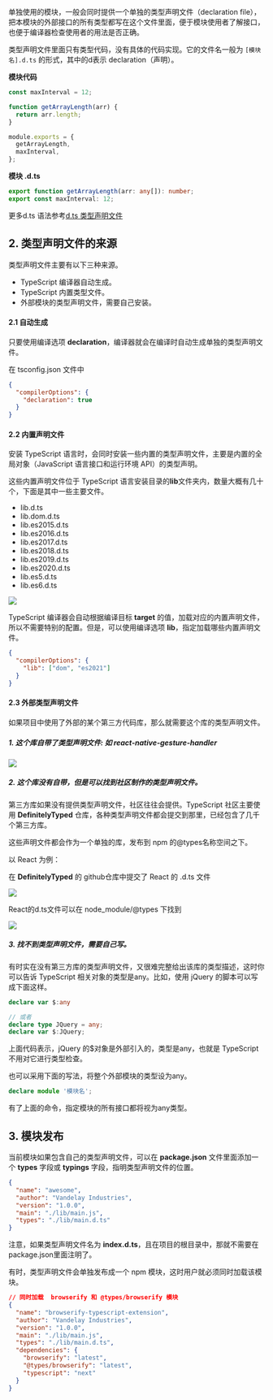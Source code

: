 单独使用的模块，一般会同时提供一个单独的类型声明文件（declaration file），把本模块的外部接口的所有类型都写在这个文件里面，便于模块使用者了解接口，也便于编译器检查使用者的用法是否正确。

类型声明文件里面只有类型代码，没有具体的代码实现。它的文件名一般为 `[模块名].d.ts` 的形式，其中的d表示 declaration（声明）。

**模块代码**

```ts
const maxInterval = 12;

function getArrayLength(arr) {
  return arr.length;
}

module.exports = {
  getArrayLength,
  maxInterval,
};
```

**模块 .d.ts**
```ts
export function getArrayLength(arr: any[]): number;
export const maxInterval: 12;
```

更多d.ts 语法参考[d.ts 类型声明文件](https://wangdoc.com/typescript/d.ts)

## 2. 类型声明文件的来源

类型声明文件主要有以下三种来源。

- TypeScript 编译器自动生成。
- TypeScript 内置类型文件。
- 外部模块的类型声明文件，需要自己安装。

#### 2.1 自动生成

只要使用编译选项 **declaration**，编译器就会在编译时自动生成单独的类型声明文件。

在 tsconfig.json 文件中

```json
{
  "compilerOptions": {
    "declaration": true
  }
}
```

#### 2.2 内置声明文件

安装 TypeScript 语言时，会同时安装一些内置的类型声明文件，主要是内置的全局对象（JavaScript 语言接口和运行环境 API）的类型声明。

这些内置声明文件位于 TypeScript 语言安装目录的**lib**文件夹内，数量大概有几十个，下面是其中一些主要文件。

- lib.d.ts
- lib.dom.d.ts
- lib.es2015.d.ts
- lib.es2016.d.ts
- lib.es2017.d.ts
- lib.es2018.d.ts
- lib.es2019.d.ts
- lib.es2020.d.ts
- lib.es5.d.ts
- lib.es6.d.ts

![](https://pic.existorlive.cn//202405080057294.png)

TypeScript 编译器会自动根据编译目标 **target** 的值，加载对应的内置声明文件，所以不需要特别的配置。但是，可以使用编译选项 **lib**，指定加载哪些内置声明文件。

```json
{
  "compilerOptions": {
    "lib": ["dom", "es2021"]
  }
}
```

#### 2.3 外部类型声明文件

如果项目中使用了外部的某个第三方代码库，那么就需要这个库的类型声明文件。

##### 1. 这个库自带了类型声明文件: 如 react-native-gesture-handler

![](https://pic.existorlive.cn//202405080058213.png)

##### 2. 这个库没有自带，但是可以找到社区制作的类型声明文件。

第三方库如果没有提供类型声明文件，社区往往会提供。TypeScript 社区主要使用 **DefinitelyTyped** 仓库，各种类型声明文件都会提交到那里，已经包含了几千个第三方库。

这些声明文件都会作为一个单独的库，发布到 npm 的@types名称空间之下。

以 React 为例： 

在 **DefinitelyTyped** 的 github仓库中提交了 React 的 .d.ts 文件 

![](https://pic.existorlive.cn//202405080059475.png)

React的d.ts文件可以在 node_module/@types 下找到

![](https://pic.existorlive.cn//202405080059507.png)
##### 3. 找不到类型声明文件，需要自己写。

有时实在没有第三方库的类型声明文件，又很难完整给出该库的类型描述，这时你可以告诉 TypeScript 相关对象的类型是any。比如，使用 jQuery 的脚本可以写成下面这样。 

```ts 
declare var $:any

// 或者
declare type JQuery = any;
declare var $:JQuery;
```

上面代码表示，jQuery 的$对象是外部引入的，类型是any，也就是 TypeScript 不用对它进行类型检查。

也可以采用下面的写法，将整个外部模块的类型设为any。

```ts
declare module '模块名';
```

有了上面的命令，指定模块的所有接口都将视为any类型。

## 3. 模块发布

当前模块如果包含自己的类型声明文件，可以在 **package.json** 文件里面添加一个 **types** 字段或 **typings** 字段，指明类型声明文件的位置。

```json 
{
  "name": "awesome",
  "author": "Vandelay Industries",
  "version": "1.0.0",
  "main": "./lib/main.js",
  "types": "./lib/main.d.ts"
}
```

注意，如果类型声明文件名为 **index.d.ts**，且在项目的根目录中，那就不需要在package.json里面注明了。

有时，类型声明文件会单独发布成一个 npm 模块，这时用户就必须同时加载该模块。

```json
// 同时加载  browserify 和 @types/browserify 模块
{
  "name": "browserify-typescript-extension",
  "author": "Vandelay Industries",
  "version": "1.0.0",
  "main": "./lib/main.js",
  "types": "./lib/main.d.ts",
  "dependencies": {
    "browserify": "latest",
    "@types/browserify": "latest",
    "typescript": "next"
  }
}
```
